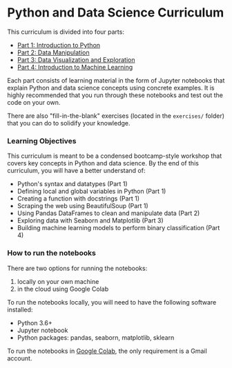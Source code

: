 # Python and Data Science Curriculum

This curriculum is divided into four parts:

- [Part 1: Introduction to Python](part1)
- [Part 2: Data Manipulation](part2)
- [Part 3: Data Visualization and Exploration](part3)
- [Part 4: Introduction to Machine Learning](part4)

Each part consists of learning material in the form of Jupyter notebooks that explain Python and data science concepts using concrete examples. It is highly recommended that you run through these notebooks and test out the code on your own.

There are also "fill-in-the-blank" exercises (located in the `exercises/` folder) that you can do to solidify your knowledge. 

### Learning Objectives

This curriculum is meant to be a condensed bootcamp-style workshop that covers key concepts in Python and data science. By the end of this curriculum, you will have a better understand of:

- Python's syntax and datatypes (Part 1)
- Defining local and global variables in Python (Part 1)
- Creating a function with docstrings (Part 1)
- Scraping the web using BeautifulSoup (Part 1)
- Using Pandas DataFrames to clean and manipulate data (Part 2)
- Exploring data with Seaborn and Matplotlib (Part 3)
- Building machine learning models to perform binary classification (Part 4)

### How to run the notebooks

There are two options for running the notebooks:

1. locally on your own machine
2. in the cloud using Google Colab 

To run the notebooks locally, you will need to have the following software installed:

- Python 3.6+
- Jupyter notebook
- Python packages: pandas, seaborn, matplotlib, sklearn 

To run the notebooks in [Google Colab](https://colab.research.google.com/), the only requirement is a Gmail account. 


